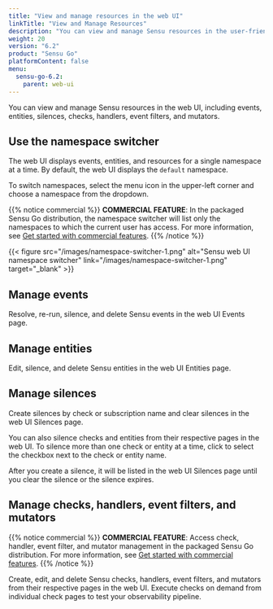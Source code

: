 ```yaml
---
title: "View and manage resources in the web UI"
linkTitle: "View and Manage Resources"
description: "You can view and manage Sensu resources in the user-friendly web UI, including entities, checks, handlers, event filters, and mutators. Read this guide to start viewing and managing your resources in the Sensu web UI."
weight: 20
version: "6.2"
product: "Sensu Go"
platformContent: false
menu:
  sensu-go-6.2:
    parent: web-ui
---
```


You can view and manage Sensu resources in the web UI, including events, entities, silences, checks, handlers, event filters, and mutators.

## Use the namespace switcher

The web UI displays events, entities, and resources for a single namespace at a time.
By default, the web UI displays the `default` namespace.

To switch namespaces, select the menu icon in the upper-left corner and choose a namespace from the dropdown.

{{% notice commercial %}}
**COMMERCIAL FEATURE**: In the packaged Sensu Go distribution, the namespace switcher will list only the namespaces to which the current user has access.
For more information, see [Get started with commercial features](../../commercial/).
{{% /notice %}}

{{< figure src="/images/namespace-switcher-1.png" alt="Sensu web UI namespace switcher" link="/images/namespace-switcher-1.png" target="_blank" >}}

## Manage events

Resolve, re-run, silence, and delete Sensu events in the web UI Events page.

## Manage entities

Edit, silence, and delete Sensu entities in the web UI Entities page.

## Manage silences

Create silences by check or subscription name and clear silences in the web UI Silences page.

You can also silence checks and entities from their respective pages in the web UI.
To silence more than one check or entity at a time, click to select the checkbox next to the check or entity name.

After you create a silence, it will be listed in the web UI Silences page until you clear the silence or the silence expires.

## Manage checks, handlers, event filters, and mutators

{{% notice commercial %}}
**COMMERCIAL FEATURE**: Access check, handler, event filter, and mutator management in the packaged Sensu Go distribution.
For more information, see [Get started with commercial features](../../commercial/).
{{% /notice %}}

Create, edit, and delete Sensu checks, handlers, event filters, and mutators from their respective pages in the web UI.
Execute checks on demand from individual check pages to test your observability pipeline.

